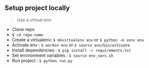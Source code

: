 ## Setup project locally
> Use a virtual env
* Clone repo
* ```$ cd repo-name```
* Create a virtualenv: ```$ mkvirtualenv env``` or ```$ python -m venv env```
* Activate env : ```$ workon env``` or ```$ source env/bin/activate```
* Install dependencies : ```$ pip install -r requirements.txt```
* Set environment variables : ```$ source env_vars.sh```
* Run project : ```$ python run.py```